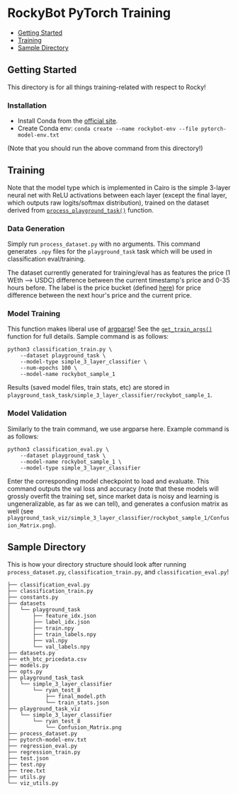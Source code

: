 # RockyBot PyTorch Training

- [Getting Started](#getting-started)
- [Training](#training)
- [Sample Directory](#sample-directory)

<a name="getting-started"/>

## Getting Started
This directory is for all things training-related with respect to Rocky!

### Installation
- Install Conda from the [official site](https://www.anaconda.com/products/distribution).
- Create Conda env: `conda create --name rockybot-env --file pytorch-model-env.txt`

(Note that you should run the above command from this directory!)

<a name="training"/>

## Training
Note that the model type which is implemented in Cairo is the simple 3-layer neural net with ReLU activations between each layer (except the final layer, which outputs raw logits/softmax distribution), trained on the dataset derived from [`process_playground_task()`](https://github.com/Modulus-Labs/RockyBot/blob/46ba19eabda2cf35d8ca9805f762f37d53a4fcae/pytorch-model/process_dataset.py#L167) function.

### Data Generation
Simply run `process_dataset.py` with no arguments. This command generates `.npy` files for the `playground_task` task which will be used in classification eval/training. 

The dataset currently generated for training/eval has as features the price (1 WEth --> USDC) difference between the current timestamp's price and 0-35 hours before. The label is the price bucket (defined [here](https://github.com/Modulus-Labs/RockyBot/blob/46ba19eabda2cf35d8ca9805f762f37d53a4fcae/pytorch-model/process_dataset.py#L234)) for price difference between the next hour's price and the current price.

### Model Training
This function makes liberal use of [argparse](https://docs.python.org/3/library/argparse.html)! See the [`get_train_args()`](https://github.com/Modulus-Labs/RockyBot/blob/46ba19eabda2cf35d8ca9805f762f37d53a4fcae/pytorch-model/opts.py#L15) function for full details. Sample command is as follows:

```
python3 classification_train.py \
	--dataset playground_task \
	--model-type simple_3_layer_classifier \
	--num-epochs 100 \
	--model-name rockybot_sample_1
```

Results (saved model files, train stats, etc) are stored in `playground_task_task/simple_3_layer_classifier/rockybot_sample_1`.

### Model Validation
Similarly to the train command, we use argparse here. Example command is as follows:

```
python3 classification_eval.py \
	--dataset playground_task \
	--model-name rockybot_sample_1 \
	--model-type simple_3_layer_classifier
```

Enter the corresponding model checkpoint to load and evaluate. This command outputs the val loss and accuracy (note that these models will grossly overfit the training set, since market data is noisy and learning is ungeneralizable, as far as we can tell), and generates a confusion matrix as well (see `playground_task_viz/simple_3_layer_classifier/rockybot_sample_1/Confusion_Matrix.png`).

## Sample Directory
This is how your directory structure should look after running `process_dataset.py`, `classification_train.py`, and `classification_eval.py`!

```
├── classification_eval.py
├── classification_train.py
├── constants.py
├── datasets
│   └── playground_task
│       ├── feature_idx.json
│       ├── label_idx.json
│       ├── train.npy
│       ├── train_labels.npy
│       ├── val.npy
│       └── val_labels.npy
├── datasets.py
├── eth_btc_pricedata.csv
├── models.py
├── opts.py
├── playground_task_task
│   └── simple_3_layer_classifier
│       └── ryan_test_8
│           ├── final_model.pth
│           └── train_stats.json
├── playground_task_viz
│   └── simple_3_layer_classifier
│       └── ryan_test_8
│           └── Confusion_Matrix.png
├── process_dataset.py
├── pytorch-model-env.txt
├── regression_eval.py
├── regression_train.py
├── test.json
├── test.npy
├── tree.txt
├── utils.py
└── viz_utils.py
```